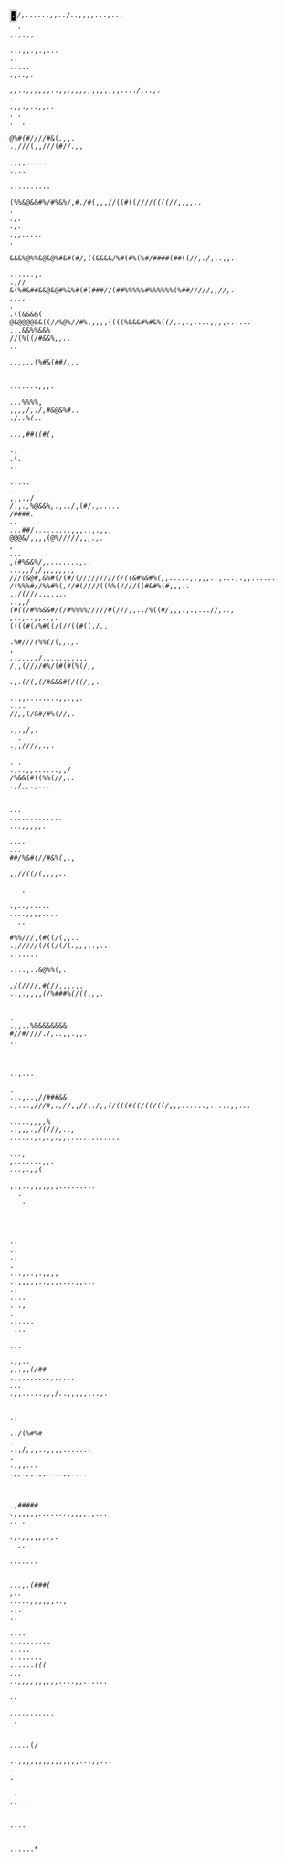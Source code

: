 <html></html>
<head></head>
<body><code><span class="ascii" style="color: white; background: black;
display:inline-block;
white-space:pre;
letter-spacing:0;
line-height:1.4;
font-family:'Consolas','BitstreamVeraSansMono','CourierNew',Courier,monospace;
font-size:12px;

border-width:1px;
border-style:solid;
border-color:lightgray;
"><span>.</span><span>*</span><span>/</span><span>*</span><span>*</span><span>,</span><span>.</span><span>.</span><span>.</span><span>.</span><span>.</span><span>.</span><span>,</span><span>*</span><span>*</span><span>,</span><span>*</span><span>*</span><span>.</span><span>.</span><span>/</span><span>.</span><span>.</span><span>,</span><span>,</span><span>,</span><span>,</span><span>.</span><span>.</span><span>.</span><span>,</span><span>.</span><span>.</span><span>.</span><span> </span><span> </span><span> </span><span>.</span><span> </span><span>*</span><span>,</span><span>.</span><span>,</span><span>.</span><span>,</span><span>,</span><span> </span><span> </span><span>.</span><span>.</span><span>.</span><span>,</span><span>,</span><span>.</span><span>,</span><span>.</span><span>,</span><span>.</span><span>.</span><span>.</span><span> </span><span>.</span><span>.</span><span> </span><span>.</span><span>.</span><span>.</span><span>.</span><span>.</span><span> </span><span>*</span><span>.</span><span>,</span><span>.</span><span>.</span><span>,</span><span>.</span><span> </span><span> </span><span> </span>
<span>,</span><span>,</span><span>*</span><span>.</span><span>.</span><span>*</span><span>,</span><span>,</span><span>,</span><span>,</span><span>,</span><span>*</span><span>,</span><span>*</span><span>*</span><span>.</span><span>*</span><span>*</span><span>.</span><span>,</span><span>,</span><span>*</span><span>,</span><span>,</span><span>,</span><span>,</span><span>,</span><span>,</span><span>*</span><span>,</span><span>,</span><span>,</span><span>,</span><span>,</span><span>,</span><span>,</span><span>.</span><span>.</span><span>.</span><span>.</span><span>*</span><span>/</span><span>,</span><span>.</span><span>.</span><span>,</span><span>.</span><span> </span><span>.</span><span> </span><span> </span><span> </span><span>.</span><span>,</span><span>,</span><span>*</span><span>*</span><span>*</span><span>.</span><span>*</span><span>,</span><span>.</span><span>.</span><span>,</span><span>,</span><span>.</span><span>.</span><span> </span><span>.</span><span> </span><span>.</span><span> </span><span> </span><span>.</span><span> </span><span> </span><span>.</span><span> </span><span> </span><span> </span>
<span>@</span><span>%</span><span>#</span><span>(</span><span>#</span><span>/</span><span>/</span><span>/</span><span>/</span><span>*</span><span>#</span><span>&amp;</span><span>(</span><span>*</span><span>.</span><span>,</span><span>*</span><span>*</span><span>*</span><span>,</span><span>.</span><span> </span><span>.</span><span>,</span><span>*</span><span>*</span><span>/</span><span>*</span><span>*</span><span>/</span><span>*</span><span>*</span><span>/</span><span>(</span><span>,</span><span>,</span><span>/</span><span>/</span><span>/</span><span>(</span><span>#</span><span>/</span><span>/</span><span>*</span><span>.</span><span>,</span><span>*</span><span>,</span><span> </span><span> </span><span> </span><span>.</span><span>,</span><span>,</span><span>,</span><span>.</span><span>.</span><span>.</span><span>.</span><span>.</span><span> </span><span>.</span><span>,</span><span>.</span><span>.</span><span> </span><span> </span><span>.</span><span>.</span><span>.</span><span>.</span><span>.</span><span>.</span><span>.</span><span>.</span><span>.</span><span>.</span><span> </span><span> </span><span> </span>
<span>(</span><span>%</span><span>%</span><span>&amp;</span><span>@</span><span>&amp;</span><span>&amp;</span><span>#</span><span>%</span><span>/</span><span>#</span><span>%</span><span>&amp;</span><span>%</span><span>/</span><span>,</span><span>#</span><span>*</span><span>.</span><span>/</span><span>#</span><span>*</span><span>(</span><span>,</span><span>,</span><span>,</span><span>/</span><span>/</span><span>(</span><span>(</span><span>#</span><span>(</span><span>(</span><span>/</span><span>/</span><span>/</span><span>/</span><span>*</span><span>(</span><span>(</span><span>(</span><span>(</span><span>/</span><span>*</span><span>/</span><span>*</span><span>*</span><span>,</span><span>,</span><span>*</span><span>,</span><span>,</span><span>.</span><span>.</span><span> </span><span>.</span><span> </span><span> </span><span>.</span><span>,</span><span>.</span><span> </span><span>.</span><span>,</span><span>.</span><span> </span><span>.</span><span>,</span><span>,</span><span>.</span><span>.</span><span>.</span><span>.</span><span>.</span><span> </span><span>.</span><span> </span><span> </span><span> </span><span>*</span>
<span>&amp;</span><span>&amp;</span><span>&amp;</span><span>%</span><span>@</span><span>%</span><span>%</span><span>&amp;</span><span>@</span><span>&amp;</span><span>@</span><span>%</span><span>#</span><span>&amp;</span><span>#</span><span>(</span><span>#</span><span>/</span><span>*</span><span>,</span><span>*</span><span>(</span><span>(</span><span>&amp;</span><span>&amp;</span><span>&amp;</span><span>&amp;</span><span>/</span><span>%</span><span>#</span><span>(</span><span>#</span><span>%</span><span>(</span><span>%</span><span>#</span><span>/</span><span>#</span><span>#</span><span>#</span><span>#</span><span>(</span><span>#</span><span>#</span><span>(</span><span>(</span><span>/</span><span>*</span><span>/</span><span>*</span><span>*</span><span>,</span><span>.</span><span>/</span><span>*</span><span>,</span><span>,</span><span>.</span><span>,</span><span>,</span><span>.</span><span>.</span><span> </span><span> </span><span> </span><span>.</span><span>.</span><span>.</span><span>.</span><span>.</span><span>.</span><span>,</span><span>.</span><span> </span><span>.</span><span>,</span><span>*</span><span>*</span><span>/</span><span>/</span>
<span>&amp;</span><span>(</span><span>%</span><span>#</span><span>&amp;</span><span>#</span><span>#</span><span>&amp;</span><span>&amp;</span><span>@</span><span>&amp;</span><span>@</span><span>#</span><span>%</span><span>&amp;</span><span>%</span><span>#</span><span>(</span><span>#</span><span>(</span><span>#</span><span>#</span><span>#</span><span>/</span><span>/</span><span>(</span><span>#</span><span>#</span><span>%</span><span>%</span><span>%</span><span>%</span><span>%</span><span>#</span><span>%</span><span>%</span><span>%</span><span>%</span><span>%</span><span>%</span><span>(</span><span>%</span><span>#</span><span>#</span><span>/</span><span>/</span><span>/</span><span>/</span><span>/</span><span>*</span><span>,</span><span>,</span><span>/</span><span>/</span><span>*</span><span>*</span><span>*</span><span>*</span><span>,</span><span>.</span><span> </span><span>.</span><span>,</span><span>,</span><span>.</span><span> </span><span>.</span><span> </span><span> </span><span> </span><span> </span><span>.</span><span>*</span><span>(</span><span>(</span><span>&amp;</span><span>&amp;</span><span>&amp;</span><span>&amp;</span><span>(</span>
<span>@</span><span>&amp;</span><span>@</span><span>@</span><span>@</span><span>@</span><span>&amp;</span><span>&amp;</span><span>(</span><span>(</span><span>/</span><span>*</span><span>/</span><span>%</span><span>@</span><span>%</span><span>*</span><span>/</span><span>/</span><span>#</span><span>%</span><span>,</span><span>,</span><span>,</span><span>*</span><span>*</span><span>,</span><span>,</span><span>*</span><span>*</span><span>(</span><span>(</span><span>(</span><span>(</span><span>%</span><span>&amp;</span><span>&amp;</span><span>&amp;</span><span>#</span><span>%</span><span>#</span><span>&amp;</span><span>%</span><span>(</span><span>*</span><span>(</span><span>/</span><span>*</span><span>*</span><span>,</span><span>.</span><span>,</span><span>.</span><span>,</span><span>.</span><span>.</span><span>.</span><span>.</span><span>,</span><span>,</span><span>,</span><span>*</span><span>,</span><span>.</span><span>.</span><span>.</span><span>.</span><span>.</span><span>.</span><span> </span><span>,</span><span>.</span><span>.</span><span>&amp;</span><span>&amp;</span><span>%</span><span>%</span><span>&amp;</span><span>&amp;</span><span>%</span>
<span>*</span><span>*</span><span>/</span><span>/</span><span>(</span><span>%</span><span>(</span><span>*</span><span>*</span><span>(</span><span>*</span><span>/</span><span>#</span><span>&amp;</span><span>&amp;</span><span>%</span><span>,</span><span>*</span><span>*</span><span>,</span><span>.</span><span>.</span><span> </span><span>.</span><span>.</span><span> </span><span> </span><span> </span><span> </span><span>.</span><span>.</span><span>,</span><span>,</span><span>.</span><span>.</span><span>*</span><span>(</span><span>%</span><span>#</span><span>&amp;</span><span>(</span><span>#</span><span>#</span><span>/</span><span>*</span><span>*</span><span>*</span><span>,</span><span>,</span><span>.</span><span> </span><span> </span><span> </span><span> </span><span> </span><span> </span><span> </span><span> </span><span>.</span><span>.</span><span>.</span><span>.</span><span>.</span><span>.</span><span>.</span><span>,</span><span>,</span><span>,</span><span>.</span><span> </span><span> </span><span>.</span><span>.</span><span>.</span><span>*</span><span>%</span><span>%</span><span>%</span><span>%</span><span>,</span>
<span>,</span><span>*</span><span>,</span><span>,</span><span>,</span><span>/</span><span>,</span><span>.</span><span>/</span><span>,</span><span>#</span><span>&amp;</span><span>@</span><span>&amp;</span><span>%</span><span>#</span><span>*</span><span>.</span><span>.</span><span>*</span><span>*</span><span> </span><span>.</span><span>/</span><span>*</span><span>.</span><span>.</span><span>%</span><span>(</span><span>.</span><span>.</span><span> </span><span> </span><span>.</span><span>.</span><span>.</span><span>,</span><span>#</span><span>#</span><span>(</span><span>(</span><span>#</span><span>(</span><span>*</span><span>,</span><span> </span><span> </span><span> </span><span> </span><span> </span><span>.</span><span>,</span><span> </span><span>,</span><span>(</span><span>,</span><span> </span><span>.</span><span>.</span><span> </span><span> </span><span> </span><span> </span><span>.</span><span>.</span><span>.</span><span>.</span><span>.</span><span> </span><span>.</span><span>.</span><span> </span><span> </span><span>,</span><span>,</span><span>,</span><span>.</span><span>,</span><span>/</span><span>*</span>
<span>/</span><span>*</span><span>.</span><span>,</span><span>*</span><span>*</span><span>*</span><span>.</span><span>,</span><span>%</span><span>@</span><span>&amp;</span><span>&amp;</span><span>%</span><span>,</span><span>.</span><span>*</span><span>,</span><span>.</span><span>.</span><span>/</span><span>,</span><span>*</span><span>*</span><span>(</span><span>#</span><span>/</span><span>*</span><span>.</span><span>,</span><span>.</span><span>.</span><span>.</span><span>.</span><span>.</span><span> </span><span>*</span><span>/</span><span>#</span><span>#</span><span>#</span><span>#</span><span>*</span><span>.</span><span> </span><span>.</span><span>.</span><span> </span><span>.</span><span>.</span><span>.</span><span>*</span><span>#</span><span>#</span><span>/</span><span>.</span><span>.</span><span>.</span><span>.</span><span>.</span><span>.</span><span>.</span><span>.</span><span>.</span><span>,</span><span>*</span><span>*</span><span>,</span><span>*</span><span>*</span><span>,</span><span>*</span><span>*</span><span>.</span><span>,</span><span>,</span><span>.</span><span>,</span><span>,</span><span>,</span>
<span>@</span><span>@</span><span>@</span><span>&amp;</span><span>/</span><span>,</span><span>,</span><span>,</span><span>,</span><span>(</span><span>@</span><span>%</span><span>/</span><span>*</span><span>*</span><span>/</span><span>*</span><span>/</span><span>/</span><span>*</span><span>/</span><span>,</span><span>,</span><span>*</span><span>,</span><span>.</span><span>,</span><span>.</span><span> </span><span>,</span><span> </span><span>.</span><span>.</span><span>.</span><span> </span><span>,</span><span>(</span><span>#</span><span>%</span><span>&amp;</span><span>&amp;</span><span>%</span><span>/</span><span>,</span><span>.</span><span>.</span><span>.</span><span>.</span><span>.</span><span>.</span><span>.</span><span>.</span><span>,</span><span>.</span><span>.</span><span> </span><span>.</span><span>.</span><span>.</span><span>,</span><span>,</span><span>*</span><span>/</span><span>,</span><span>*</span><span>*</span><span>*</span><span>/</span><span>*</span><span>,</span><span>*</span><span>*</span><span>*</span><span>,</span><span>,</span><span>,</span><span>,</span><span>,</span><span>.</span><span>,</span>
<span>/</span><span>/</span><span>/</span><span>(</span><span>&amp;</span><span>@</span><span>#</span><span>,</span><span>*</span><span>&amp;</span><span>%</span><span>#</span><span>(</span><span>/</span><span>(</span><span>#</span><span>/</span><span>(</span><span>/</span><span>*</span><span>*</span><span>*</span><span>/</span><span>*</span><span>/</span><span>*</span><span>/</span><span>/</span><span>/</span><span>/</span><span>/</span><span>/</span><span>(</span><span>/</span><span>(</span><span>(</span><span>&amp;</span><span>#</span><span>%</span><span>&amp;</span><span>#</span><span>%</span><span>(</span><span>,</span><span>*</span><span>*</span><span>,</span><span>.</span><span>.</span><span>.</span><span>.</span><span>.</span><span>,</span><span>,</span><span>*</span><span>,</span><span>,</span><span>*</span><span>,</span><span>.</span><span>.</span><span>*</span><span>*</span><span>*</span><span>,</span><span>.</span><span>.</span><span>.</span><span>,</span><span>.</span><span>,</span><span>,</span><span>.</span><span>.</span><span>.</span><span>.</span><span>.</span><span>.</span><span>*</span><span>*</span>
<span>/</span><span>(</span><span>%</span><span>%</span><span>%</span><span>#</span><span>/</span><span>/</span><span>%</span><span>%</span><span>#</span><span>%</span><span>(</span><span>*</span><span>,</span><span>*</span><span>/</span><span>/</span><span>#</span><span>(</span><span>/</span><span>*</span><span>*</span><span>/</span><span>/</span><span>/</span><span>(</span><span>(</span><span>%</span><span>%</span><span>(</span><span>/</span><span>/</span><span>/</span><span>/</span><span>(</span><span>(</span><span>#</span><span>&amp;</span><span>#</span><span>%</span><span>(</span><span>#</span><span>,</span><span>,</span><span>,</span><span>.</span><span>.</span><span> </span><span>,</span><span>.</span><span>*</span><span>/</span><span>(</span><span>/</span><span>*</span><span>/</span><span>*</span><span>/</span><span>*</span><span>,</span><span>,</span><span>*</span><span>*</span><span>,</span><span>,</span><span>,</span><span>,</span><span>.</span><span> </span><span>.</span><span>.</span><span>*</span><span>*</span><span>,</span><span>*</span><span>,</span><span>*</span><span>/</span><span>*</span>
<span>(</span><span>#</span><span>(</span><span>(</span><span>/</span><span>#</span><span>%</span><span>%</span><span>&amp;</span><span>&amp;</span><span>#</span><span>/</span><span>(</span><span>/</span><span>#</span><span>%</span><span>%</span><span>%</span><span>%</span><span>/</span><span>/</span><span>*</span><span>/</span><span>/</span><span>/</span><span>#</span><span>(</span><span>/</span><span>/</span><span>/</span><span>,</span><span>,</span><span>.</span><span>.</span><span>*</span><span>*</span><span>/</span><span>%</span><span>(</span><span>(</span><span>#</span><span>*</span><span>/</span><span>*</span><span>,</span><span>,</span><span>,</span><span>.</span><span>,</span><span>.</span><span>,</span><span>.</span><span>.</span><span>.</span><span>/</span><span>*</span><span>*</span><span>*</span><span>*</span><span>/</span><span>*</span><span>,</span><span>.</span><span>.</span><span>,</span><span> </span><span>,</span><span>.</span><span>.</span><span>,</span><span>.</span><span>.</span><span>*</span><span>*</span><span>,</span><span>,</span><span>.</span><span>.</span><span>,</span><span>.</span>
<span>*</span><span>(</span><span>(</span><span>(</span><span>(</span><span>#</span><span>(</span><span>/</span><span>%</span><span>#</span><span>(</span><span>(</span><span>/</span><span>(</span><span>/</span><span>/</span><span>(</span><span>(</span><span>#</span><span>(</span><span>(</span><span>,</span><span>/</span><span>*</span><span>.</span><span>*</span><span>,</span><span> </span><span> </span><span>.</span><span>*</span><span>%</span><span>#</span><span>/</span><span>/</span><span>/</span><span>(</span><span>%</span><span>%</span><span>(</span><span>*</span><span>/</span><span>(</span><span>*</span><span>,</span><span>,</span><span>,</span><span>,</span><span>.</span><span>*</span><span> </span><span>,</span><span>*</span><span> </span><span>.</span><span>*</span><span>*</span><span>*</span><span>,</span><span>*</span><span>,</span><span>,</span><span>*</span><span>,</span><span>*</span><span>,</span><span>.</span><span>*</span><span>/</span><span>.</span><span>,</span><span>,</span><span>.</span><span>.</span><span>,</span><span>,</span><span>,</span><span>.</span><span>,</span><span>,</span>
<span>/</span><span>,</span><span>,</span><span>(</span><span>/</span><span>/</span><span>/</span><span>/</span><span>#</span><span>%</span><span>/</span><span>(</span><span>#</span><span>(</span><span>#</span><span>(</span><span>%</span><span>(</span><span>/</span><span>*</span><span>,</span><span>,</span><span> </span><span> </span><span> </span><span> </span><span>.</span><span>,</span><span>.</span><span>(</span><span>/</span><span>(</span><span>,</span><span>(</span><span>/</span><span>#</span><span>&amp;</span><span>&amp;</span><span>&amp;</span><span>#</span><span>(</span><span>/</span><span>(</span><span>(</span><span>/</span><span>,</span><span>*</span><span>*</span><span>,</span><span>*</span><span>*</span><span>*</span><span>.</span><span> </span><span> </span><span> </span><span> </span><span>.</span><span>.</span><span>,</span><span>,</span><span>.</span><span>.</span><span>.</span><span>.</span><span>.</span><span>.</span><span>.</span><span>.</span><span>,</span><span>,</span><span>.</span><span>,</span><span>,</span><span>.</span><span> </span><span>.</span><span>.</span><span>.</span><span>.</span>
<span>/</span><span>/</span><span>*</span><span>,</span><span>,</span><span>*</span><span>(</span><span>/</span><span>&amp;</span><span>#</span><span>/</span><span>#</span><span>%</span><span>(</span><span>/</span><span>/</span><span>*</span><span>*</span><span>,</span><span>.</span><span> </span><span> </span><span>.</span><span>,</span><span>.</span><span>,</span><span>/</span><span>,</span><span>.</span><span> </span><span> </span><span> </span><span>.</span><span> </span><span>.</span><span>,</span><span>,</span><span>/</span><span>/</span><span>/</span><span>*</span><span>*</span><span>/</span><span>*</span><span>,</span><span>.</span><span>,</span><span>*</span><span>.</span><span> </span><span> </span><span> </span><span> </span><span> </span><span> </span><span>.</span><span> </span><span>.</span><span> </span><span>.</span><span>,</span><span>*</span><span>*</span><span>*</span><span>.</span><span>.</span><span>,</span><span>*</span><span>*</span><span>,</span><span>.</span><span>.</span><span>.</span><span>.</span><span>.</span><span>.</span><span>,</span><span>*</span><span>,</span><span>/</span>
<span>/</span><span>%</span><span>&amp;</span><span>&amp;</span><span>(</span><span>*</span><span>*</span><span>#</span><span>(</span><span>(</span><span>%</span><span>%</span><span>(</span><span>/</span><span>/</span><span>*</span><span>,</span><span>.</span><span>.</span><span> </span><span>.</span><span>,</span><span>*</span><span>/</span><span>*</span><span>,</span><span>*</span><span>*</span><span>,</span><span>.</span><span>,</span><span>.</span><span>.</span><span>.</span><span> </span><span> </span><span> </span><span> </span><span> </span><span> </span><span> </span><span> </span><span>.</span><span>.</span><span>.</span><span> </span><span>.</span><span>.</span><span>.</span><span>.</span><span>.</span><span>.</span><span>.</span><span>.</span><span>.</span><span>.</span><span>.</span><span>.</span><span>.</span><span> </span><span>.</span><span>.</span><span>.</span><span>,</span><span>,</span><span>,</span><span>,</span><span>,</span><span>.</span><span> </span><span> </span><span> </span><span>.</span><span>.</span><span>.</span><span>.</span><span> </span><span>.</span><span>.</span><span>.</span>
<span>#</span><span>#</span><span>/</span><span>%</span><span>&amp;</span><span>#</span><span>(</span><span>/</span><span>/</span><span>#</span><span>&amp;</span><span>%</span><span>(</span><span>*</span><span>,</span><span>.</span><span>,</span><span> </span><span> </span><span> </span><span>,</span><span>,</span><span>/</span><span>*</span><span>/</span><span>(</span><span>(</span><span>/</span><span>(</span><span>*</span><span>*</span><span>,</span><span>,</span><span>*</span><span>*</span><span>,</span><span>,</span><span>.</span><span>.</span><span> </span><span> </span><span> </span><span> </span><span> </span><span> </span><span> </span><span> </span><span> </span><span>.</span><span> </span><span> </span><span>.</span><span>,</span><span>.</span><span>.</span><span>,</span><span>.</span><span>.</span><span>.</span><span>.</span><span>.</span><span> </span><span>.</span><span>.</span><span>.</span><span>.</span><span>,</span><span>,</span><span>,</span><span>,</span><span>.</span><span>.</span><span>.</span><span>.</span><span> </span><span> </span><span> </span><span>.</span><span>.</span><span> </span>
<span>#</span><span>%</span><span>%</span><span>/</span><span>*</span><span>/</span><span>/</span><span>,</span><span>(</span><span>#</span><span>(</span><span>(</span><span>/</span><span>(</span><span>,</span><span>,</span><span>.</span><span>.</span><span> </span><span>.</span><span>,</span><span>*</span><span>*</span><span>*</span><span>/</span><span>/</span><span>*</span><span>/</span><span>*</span><span>/</span><span>/</span><span>*</span><span>(</span><span>/</span><span>(</span><span>(</span><span>/</span><span>(</span><span>/</span><span>(</span><span>*</span><span>.</span><span>*</span><span>*</span><span>,</span><span>,</span><span>*</span><span>,</span><span>.</span><span>.</span><span>,</span><span>.</span><span>.</span><span>.</span><span> </span><span>.</span><span>.</span><span>.</span><span>.</span><span>.</span><span>.</span><span>.</span><span> </span><span> </span><span>.</span><span>.</span><span>.</span><span>.</span><span>,</span><span>.</span><span>.</span><span>&amp;</span><span>@</span><span>%</span><span>%</span><span>(</span><span>*</span><span>,</span><span>.</span><span> </span>
<span>*</span><span>*</span><span>,</span><span>/</span><span>(</span><span>/</span><span>/</span><span>/</span><span>*</span><span>*</span><span>/</span><span>,</span><span>#</span><span>(</span><span>/</span><span>*</span><span>/</span><span>,</span><span>,</span><span>,</span><span>.</span><span>,</span><span>.</span><span> </span><span>.</span><span>.</span><span>,</span><span>.</span><span>,</span><span>,</span><span>,</span><span>,</span><span>*</span><span>(</span><span>/</span><span>%</span><span>#</span><span>#</span><span>#</span><span>%</span><span>(</span><span>/</span><span>(</span><span>(</span><span>*</span><span>,</span><span>*</span><span>,</span><span>*</span><span>,</span><span>.</span><span> </span><span> </span><span> </span><span> </span><span> </span><span> </span><span> </span><span> </span><span> </span><span> </span><span>.</span><span> </span><span> </span><span> </span><span> </span><span>.</span><span>,</span><span>,</span><span>.</span><span>.</span><span>%</span><span>&amp;</span><span>&amp;</span><span>&amp;</span><span>&amp;</span><span>&amp;</span><span>&amp;</span><span>&amp;</span><span>&amp;</span>
<span>#</span><span>/</span><span>*</span><span>*</span><span>*</span><span>*</span><span>*</span><span>/</span><span>#</span><span>/</span><span>*</span><span>/</span><span>*</span><span>/</span><span>/</span><span>*</span><span>*</span><span>*</span><span>.</span><span>/</span><span>*</span><span>,</span><span>.</span><span>.</span><span>*</span><span>,</span><span>*</span><span>*</span><span>,</span><span>.</span><span>,</span><span>,</span><span>.</span><span> </span><span>.</span><span>.</span><span> </span><span> </span><span> </span><span> </span><span> </span><span> </span><span> </span><span> </span><span> </span><span> </span><span> </span><span> </span><span> </span><span> </span><span>.</span><span>.</span><span>,</span><span>.</span><span>.</span><span>.</span><span> </span><span> </span><span> </span><span> </span><span> </span><span>.</span><span> </span><span> </span><span> </span><span>.</span><span>.</span><span>.</span><span>,</span><span>.</span><span>.</span><span>,</span><span>/</span><span>/</span><span>*</span><span>#</span><span>#</span><span>#</span><span>&amp;</span><span>&amp;</span>
<span>.</span><span>*</span><span>,</span><span>.</span><span>.</span><span>.</span><span>,</span><span>*</span><span>*</span><span>/</span><span>/</span><span>*</span><span>/</span><span>#</span><span>,</span><span>.</span><span>,</span><span>/</span><span>*</span><span>/</span><span>,</span><span>,</span><span>/</span><span>/</span><span>,</span><span>.</span><span>/</span><span>*</span><span>,</span><span>,</span><span>(</span><span>/</span><span>(</span><span>(</span><span>(</span><span>#</span><span>(</span><span>(</span><span>/</span><span>(</span><span>(</span><span>/</span><span>(</span><span>(</span><span>/</span><span>*</span><span>*</span><span>,</span><span>,</span><span>,</span><span>.</span><span>.</span><span>.</span><span>.</span><span>.</span><span>.</span><span>,</span><span>.</span><span>.</span><span>.</span><span>.</span><span>.</span><span>,</span><span>,</span><span>.</span><span>.</span><span>.</span><span> </span><span> </span><span>.</span><span>.</span><span>.</span><span>.</span><span>.</span><span>,</span><span>,</span><span>,</span><span>,</span><span>*</span><span>%</span>
<span>.</span><span>.</span><span>,</span><span>,</span><span>*</span><span>,</span><span>.</span><span>*</span><span>*</span><span>,</span><span>/</span><span>(</span><span>/</span><span>*</span><span>/</span><span>*</span><span>*</span><span>/</span><span>*</span><span>,</span><span>.</span><span>.</span><span>,</span><span> </span><span>.</span><span>.</span><span>.</span><span>.</span><span>.</span><span>.</span><span>,</span><span>.</span><span>,</span><span>.</span><span>,</span><span>.</span><span>,</span><span>,</span><span>,</span><span>.</span><span>.</span><span>.</span><span>.</span><span>.</span><span>.</span><span>.</span><span>.</span><span>.</span><span>.</span><span>.</span><span>.</span><span> </span><span> </span><span> </span><span>.</span><span>.</span><span>.</span><span>,</span><span> </span><span>,</span><span>.</span><span>.</span><span>.</span><span>.</span><span>.</span><span>.</span><span>.</span><span>,</span><span>,</span><span>.</span><span> </span><span>.</span><span>.</span><span>.</span><span>,</span><span>.</span><span>,</span><span>,</span><span>*</span><span>(</span>
<span> </span><span> </span><span>,</span><span>.</span><span>,</span><span>.</span><span>.</span><span>,</span><span>,</span><span>,</span><span>,</span><span>,</span><span>*</span><span>,</span><span>*</span><span>,</span><span>.</span><span>.</span><span>.</span><span>.</span><span>.</span><span>.</span><span>.</span><span>.</span><span>.</span><span> </span><span> </span><span> </span><span>.</span><span> </span><span> </span><span> </span><span> </span><span> </span><span>.</span><span> </span><span> </span><span> </span><span> </span><span> </span><span> </span><span> </span><span> </span><span> </span><span> </span><span> </span><span> </span><span> </span><span> </span><span> </span><span> </span><span> </span><span> </span><span> </span><span>.</span><span>.</span><span> </span><span>.</span><span>.</span><span> </span><span>.</span><span>.</span><span> </span><span> </span><span>.</span><span> </span><span> </span><span> </span><span>.</span><span>.</span><span>.</span><span>,</span><span>.</span><span>.</span><span>,</span><span>.</span><span>,</span><span>,</span><span>,</span><span>,</span>
<span>.</span><span>.</span><span>,</span><span>,</span><span>,</span><span>,</span><span>,</span><span>.</span><span>.</span><span>,</span><span>*</span><span>*</span><span>,</span><span>,</span><span>.</span><span>.</span><span>.</span><span>.</span><span>,</span><span>,</span><span>.</span><span>.</span><span>.</span><span> </span><span>.</span><span>.</span><span> </span><span>.</span><span>.</span><span>.</span><span>.</span><span> </span><span>.</span><span> </span><span>.</span><span>,</span><span> </span><span>.</span><span> </span><span> </span><span> </span><span> </span><span>.</span><span>.</span><span>.</span><span>.</span><span>.</span><span>.</span><span> </span><span> </span><span>.</span><span>.</span><span>.</span><span> </span><span> </span><span> </span><span> </span><span> </span><span>.</span><span>.</span><span>.</span><span> </span><span> </span><span> </span><span>.</span><span>,</span><span>,</span><span>.</span><span>.</span><span> </span><span>,</span><span>,</span><span>.</span><span>,</span><span>,</span><span>*</span><span>(</span><span>/</span><span>#</span><span>#</span>
<span>*</span><span>.</span><span>,</span><span>,</span><span>,</span><span>.</span><span>*</span><span>*</span><span>*</span><span>*</span><span>*</span><span>*</span><span>*</span><span>,</span><span>.</span><span>.</span><span>.</span><span>.</span><span>,</span><span>.</span><span>,</span><span>.</span><span>,</span><span>.</span><span> </span><span>.</span><span>.</span><span>.</span><span> </span><span> </span><span>.</span><span>,</span><span>*</span><span>,</span><span>.</span><span>.</span><span>.</span><span>.</span><span>.</span><span>,</span><span>,</span><span>,</span><span>/</span><span>*</span><span>.</span><span>*</span><span>.</span><span>,</span><span>,</span><span>,</span><span>,</span><span>,</span><span>.</span><span>.</span><span>.</span><span>,</span><span>.</span><span> </span><span> </span><span> </span><span> </span><span> </span><span> </span><span> </span><span> </span><span> </span><span>.</span><span>.</span><span> </span><span> </span><span> </span><span> </span><span>.</span><span>.</span><span>/</span><span>(</span><span>%</span><span>#</span><span>%</span><span>#</span>
<span>.</span><span>.</span><span> </span><span> </span><span>.</span><span>.</span><span>,</span><span>/</span><span>*</span><span>,</span><span>*</span><span>*</span><span>*</span><span>,</span><span>,</span><span>.</span><span>.</span><span>,</span><span>,</span><span>,</span><span>,</span><span>.</span><span>.</span><span>.</span><span>.</span><span>.</span><span>.</span><span>.</span><span> </span><span>.</span><span> </span><span>.</span><span>,</span><span>,</span><span>,</span><span>*</span><span>.</span><span>.</span><span>.</span><span> </span><span>.</span><span>,</span><span>,</span><span>.</span><span>,</span><span>*</span><span>,</span><span>.</span><span>,</span><span>,</span><span>.</span><span>.</span><span>.</span><span>.</span><span>,</span><span>,</span><span>.</span><span>.</span><span>.</span><span>.</span><span> </span><span> </span><span> </span><span> </span><span> </span><span> </span><span> </span><span> </span><span> </span><span> </span><span> </span><span> </span><span>.</span><span>,</span><span>*</span><span>#</span><span>#</span><span>#</span><span>#</span><span>#</span>
<span>.</span><span>,</span><span>*</span><span>,</span><span>,</span><span>,</span><span>,</span><span>,</span><span>*</span><span>.</span><span>.</span><span>.</span><span>.</span><span>.</span><span>.</span><span>.</span><span>,</span><span>,</span><span>,</span><span>,</span><span>,</span><span>,</span><span>,</span><span>.</span><span>.</span><span>.</span><span> </span><span>.</span><span>.</span><span> </span><span>.</span><span> </span><span> </span><span>.</span><span>,</span><span>.</span><span>,</span><span>*</span><span>,</span><span>,</span><span>,</span><span>*</span><span>,</span><span>,</span><span>.</span><span>,</span><span>.</span><span> </span><span> </span><span> </span><span>.</span><span>.</span><span> </span><span> </span><span> </span><span> </span><span>.</span><span>.</span><span>.</span><span>.</span><span>.</span><span>.</span><span>.</span><span> </span><span> </span><span> </span><span> </span><span> </span><span> </span><span> </span><span>.</span><span>.</span><span>.</span><span>,</span><span>.</span><span>(</span><span>#</span><span>#</span><span>#</span><span>(</span>
<span>*</span><span>*</span><span>,</span><span>.</span><span>.</span><span> </span><span>.</span><span>.</span><span>.</span><span>.</span><span>.</span><span>*</span><span>*</span><span>,</span><span>,</span><span>*</span><span>*</span><span>*</span><span>,</span><span>,</span><span>,</span><span>,</span><span>.</span><span>.</span><span>,</span><span> </span><span>.</span><span>.</span><span>.</span><span> </span><span>.</span><span>.</span><span> </span><span> </span><span> </span><span> </span><span> </span><span> </span><span> </span><span>.</span><span>.</span><span>.</span><span>.</span><span> </span><span>.</span><span>.</span><span>.</span><span>,</span><span>,</span><span>,</span><span>,</span><span>,</span><span>.</span><span>.</span><span> </span><span>.</span><span>.</span><span>.</span><span>.</span><span>.</span><span> </span><span>.</span><span>.</span><span>.</span><span>.</span><span>.</span><span>.</span><span>.</span><span>.</span><span> </span><span>.</span><span>.</span><span>.</span><span>.</span><span>.</span><span>.</span><span>*</span><span>(</span><span>(</span><span>(</span>
<span>.</span><span>.</span><span>.</span><span> </span><span>.</span><span>.</span><span>,</span><span>,</span><span>,</span><span>,</span><span>*</span><span>*</span><span>*</span><span>,</span><span>,</span><span>,</span><span>*</span><span>,</span><span>,</span><span>,</span><span>.</span><span>.</span><span>.</span><span>.</span><span>,</span><span>,</span><span>.</span><span>.</span><span>.</span><span>.</span><span>.</span><span>.</span><span> </span><span> </span><span> </span><span> </span><span> </span><span> </span><span>.</span><span>.</span><span> </span><span> </span><span> </span><span> </span><span> </span><span> </span><span>.</span><span>.</span><span>.</span><span>.</span><span>.</span><span>.</span><span>.</span><span>.</span><span>.</span><span>.</span><span>.</span><span> </span><span> </span><span>.</span><span> </span><span> </span><span> </span><span> </span><span> </span><span> </span><span> </span><span> </span><span> </span><span> </span><span> </span><span> </span><span>.</span><span>.</span><span>.</span><span>.</span><span>.</span><span>*</span><span>(</span><span>/</span>
<span> </span><span>.</span><span>.</span><span>,</span><span>,</span><span>,</span><span>*</span><span>*</span><span>,</span><span>,</span><span>,</span><span>,</span><span>,</span><span>,</span><span>,</span><span>,</span><span>,</span><span>,</span><span>,</span><span>,</span><span>.</span><span>.</span><span>.</span><span>,</span><span>,</span><span>.</span><span>.</span><span>.</span><span> </span><span>.</span><span>.</span><span> </span><span> </span><span>.</span><span> </span><span> </span><span> </span><span> </span><span> </span><span> </span><span> </span><span> </span><span> </span><span> </span><span>.</span><span> </span><span> </span><span>,</span><span>,</span><span> </span><span>.</span><span> </span><span> </span><span> </span><span> </span><span> </span><span> </span><span> </span><span> </span><span>.</span><span>.</span><span>.</span><span>.</span><span> </span><span> </span><span> </span><span> </span><span> </span><span> </span><span> </span><span> </span><span> </span><span> </span><span>.</span><span>.</span><span>.</span><span>.</span><span>.</span><span>.</span><span>*</span>
</span></code></body></html>
